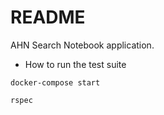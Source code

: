 # README

AHN Search Notebook application.

* How to run the test suite

`docker-compose start`

`rspec`
